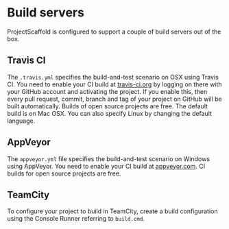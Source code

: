 # Build servers

ProjectScaffold is configured to support a couple of build servers out of the box.

## Travis CI 

The `.travis.yml` specifies the build-and-test scenario on OSX using Travis CI. 
You need to enable your CI build at [travis-ci.org](http://travis-ci.org) by logging on there with your GitHub account and activating the project.
If you enable this, then every pull request, commit, branch and tag of your project on GitHub will be built automatically. 
Builds of open source projects are free. The default build is on Mac OSX. You can also specify Linux by changing the default language. 

## AppVeyor

The `appveyor.yml` file specifies the build-and-test scenario on Windows using AppVeyor. You need to enable your CI build at [appveyor.com](http://appveyor.com).
CI builds for open source projects are free.

## TeamCity

To configure your project to build in TeamCity, create a build configuration using the Console Runner referring to `build.cmd`.
